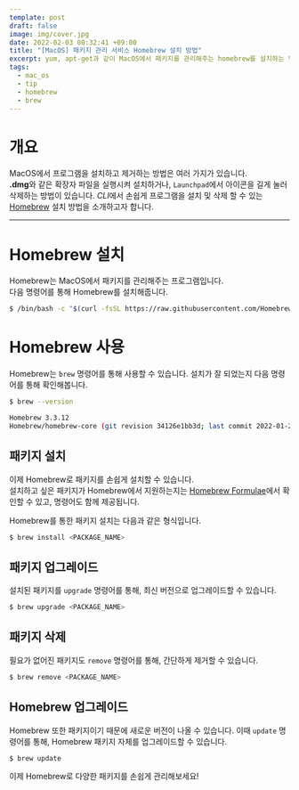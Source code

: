 ```yaml
---
template: post
draft: false
image: img/cover.jpg
date: 2022-02-03 00:32:41 +09:00
title: "[MacOS] 패키지 관리 서비스 Homebrew 설치 방법"
excerpt: yum, apt-get과 같이 MacOS에서 패키지를 관리해주는 homebrew를 설치하는 방법을 알아봅니다.
tags:
  - mac_os
  - tip
  - homebrew
  - brew
---
```


# 개요
MacOS에서 프로그램을 설치하고 제거하는 방법은 여러 가지가 있습니다.  
**.dmg**와 같은 확장자 파일을 실행시켜 설치하거나, `Launchpad`에서 아이콘을 길게 눌러 삭제하는 방법이 있습니다.
*CLI*에서 손쉽게 프로그램을 설치 및 삭제 할 수 있는 [Homebrew](https://brew.sh/index_ko) 설치 방법을 소개하고자 합니다.

---

# Homebrew 설치
Homebrew는 MacOS에서 패키지를 관리해주는 프로그램입니다.  
다음 명령어를 통해 Homebrew를 설치해줍니다.

```bash
$ /bin/bash -c "$(curl -fsSL https://raw.githubusercontent.com/Homebrew/install/HEAD/install.sh)"
```

# Homebrew 사용
Homebrew는 `brew` 명령어를 통해 사용할 수 있습니다.
설치가 잘 되었는지 다음 명령어를 통해 확인해봅니다.

```bash
$ brew --version

Homebrew 3.3.12
Homebrew/homebrew-core (git revision 34126e1bb3d; last commit 2022-01-26)
```

## 패키지 설치
이제 Homebrew로 패키지를 손쉽게 설치할 수 있습니다.  
설치하고 싶은 패키지가 Homebrew에서 지원하는지는 [Homebrew Formulae](https://formulae.brew.sh)에서 확인할 수 있고,
명령어도 함께 제공됩니다.

Homebrew를 통한 패키지 설치는 다음과 같은 형식입니다.

```bash
$ brew install <PACKAGE_NAME>
```

## 패키지 업그레이드
설치된 패키지를 `upgrade` 명령어를 통해, 최신 버전으로 업그레이드할 수 있습니다.  

```bash
$ brew upgrade <PACKAGE_NAME>
```

## 패키지 삭제
필요가 없어진 패키지도 `remove` 명령어를 통해, 간단하게 제거할 수 있습니다.

```bash
$ brew remove <PACKAGE_NAME>
```

## Homebrew 업그레이드
Homebrew 또한 패키지이기 때문에 새로운 버전이 나올 수 있습니다.
이때 `update` 명령어를 통해, Homebrew 패키지 자체를 업그레이드할 수 있습니다.

```bash
$ brew update
```

이제 Homebrew로 다양한 패키지를 손쉽게 관리해보세요!
